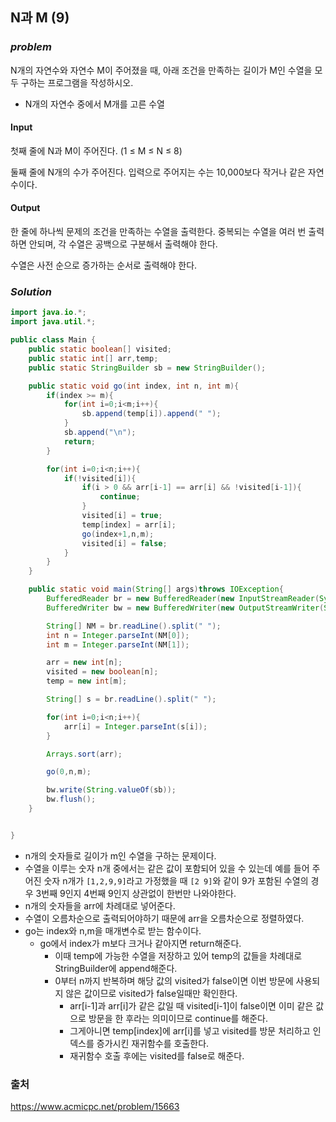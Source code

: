 ## **N과 M (9)**


### ***problem***
N개의 자연수와 자연수 M이 주어졌을 때, 아래 조건을 만족하는 길이가 M인 수열을 모두 구하는 프로그램을 작성하시오.

- N개의 자연수 중에서 M개를 고른 수열


#### **Input**
첫째 줄에 N과 M이 주어진다. (1 ≤ M ≤ N ≤ 8)

둘째 줄에 N개의 수가 주어진다. 입력으로 주어지는 수는 10,000보다 작거나 같은 자연수이다.

#### **Output**
한 줄에 하나씩 문제의 조건을 만족하는 수열을 출력한다. 중복되는 수열을 여러 번 출력하면 안되며, 각 수열은 공백으로 구분해서 출력해야 한다.

수열은 사전 순으로 증가하는 순서로 출력해야 한다.
### ***Solution***
``` java
import java.io.*;
import java.util.*;

public class Main {
    public static boolean[] visited;
    public static int[] arr,temp;
    public static StringBuilder sb = new StringBuilder();

    public static void go(int index, int n, int m){
        if(index >= m){
            for(int i=0;i<m;i++){
                sb.append(temp[i]).append(" ");
            }
            sb.append("\n");
            return;
        }

        for(int i=0;i<n;i++){
            if(!visited[i]){
                if(i > 0 && arr[i-1] == arr[i] && !visited[i-1]){
                    continue;
                }
                visited[i] = true;
                temp[index] = arr[i];
                go(index+1,n,m);
                visited[i] = false;
            }
        }
    }

    public static void main(String[] args)throws IOException{
        BufferedReader br = new BufferedReader(new InputStreamReader(System.in));
        BufferedWriter bw = new BufferedWriter(new OutputStreamWriter(System.out));

        String[] NM = br.readLine().split(" ");
        int n = Integer.parseInt(NM[0]);
        int m = Integer.parseInt(NM[1]);

        arr = new int[n];
        visited = new boolean[n];
        temp = new int[m];

        String[] s = br.readLine().split(" ");

        for(int i=0;i<n;i++){
            arr[i] = Integer.parseInt(s[i]);
        }

        Arrays.sort(arr);

        go(0,n,m);

        bw.write(String.valueOf(sb));
        bw.flush();
    }


}
```
- n개의 숫자들로 길이가 m인 수열을 구하는 문제이다.
- 수열을 이루는 숫자 n개 중에서는 같은 값이 포함되어 있을 수 있는데 예를 들어 주어진 숫자 n개가 `[1,2,9,9]`라고 가정했을 때 `[2 9]`와 같이 9가 포함된 수열의 경우 3번째 9인지 4번째 9인지 상관없이 한번만 나와야한다.
- n개의 숫자들을 arr에 차례대로 넣어준다.
- 수열이 오름차순으로 출력되어야하기 때문에 arr을 오름차순으로 정렬하였다.
- go는 index와 n,m을 매개변수로 받는 함수이다.
    - go에서 index가 m보다 크거나 같아지면 return해준다.
        - 이때 temp에 가능한 수열을 저장하고 있어 temp의 값들을 차례대로 StringBuilder에 append해준다.
        - 0부터 n까지 반복하며 해당 값의 visited가 false이면 이번 방문에 사용되지 않은 값이므로 visited가 false일때만 확인한다.
            - arr[i-1]과 arr[i]가 같은 값일 때 visited[i-1]이 false이면 이미 같은 값으로 방문을 한 후라는 의미이므로 continue를 해준다.
            - 그게아니면 temp[index]에 arr[i]를 넣고 visited를 방문 처리하고 인덱스를 증가시킨 재귀함수를 호출한다.
            - 재귀함수 호출 후에는 visited를 false로 해준다.




### 출처
https://www.acmicpc.net/problem/15663